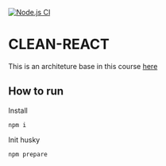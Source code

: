 [![Node.js CI](https://github.com/pcbsytem/clean-react/actions/workflows/test.yml/badge.svg)](https://github.com/pcbsytem/clean-react/actions/workflows/test.yml)

# CLEAN-REACT

This is an architeture base in this course <a href="https://www.udemy.com/course/react-com-mango">here</a>

## How to run

Install

```
npm i
```

Init husky

```
npm prepare
```
